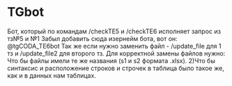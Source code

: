 # TGbot
Бот, который по командам /checkTE5 и /checkTE6 исполняет запрос из тз№5 и №1
Забыл добавить сюда изернейм бота, вот он: @tgCODA_TE6bot
Так же если нужно заменить файл - /update_file для 1 тз и /update_file2 для второго тз. Для корректной замены файлов нужно:
Что бы файлы имели те же названия (s1 и s2 формата .xlsx). 2)Что бы синтаксис и расположение строков и строчек в таблица было такое же, как и в данных нам таблицах.
